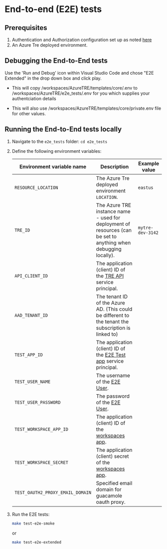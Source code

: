 # End-to-end (E2E) tests

## Prerequisites

1. Authentication and Authorization configuration set up as noted [here](../tre-admins/auth.md)
1. An Azure Tre deployed environment.

## Debugging the End-to-End tests

Use the 'Run and Debug' icon within Visual Studio Code and chose "E2E Extended" in the drop down box and click play.

- This will copy /workspaces/AzureTRE/templates/core/.env to /workspaces/AzureTRE/e2e_tests/.env for you which supplies your authentciation details

- This will also use /workspaces/AzureTRE/templates/core/private.env file for other values.

## Running the End-to-End tests locally

1. Navigate to the `e2e_tests` folder: `cd e2e_tests`
1. Define the following environment variables:

    | Environment variable name | Description | Example value |
    | ------------------------- | ----------- | ------------- |
    | `RESOURCE_LOCATION` | The Azure Tre deployed environment `LOCATION`. | `eastus` |
    | `TRE_ID` | The Azure TRE instance name - used for deployment of resources (can be set to anything when debugging locally). | `mytre-dev-3142` |
    | `API_CLIENT_ID` | The application (client) ID of the [TRE API](../tre-admins/auth.md#tre-api) service principal. | |
    | `AAD_TENANT_ID` | The tenant ID of the Azure AD. (This could be different to the tenant the subscription is linked to)| |
    | `TEST_APP_ID` | The application (client) ID of the [E2E Test app](../tre-admins/auth.md#tre-e2e-test) service principal. | |
    | `TEST_USER_NAME` | The username of the [E2E User](../tre-admins/auth.md#end-to-end-test-user). | |
    | `TEST_USER_PASSWORD` | The password of the [E2E User](../tre-admins/auth.md#end-to-end-test-user). | |
    | `TEST_WORKSPACE_APP_ID` | The application (client) ID of the [workspaces app](../tre-admins/auth.md#workspaces). | |
    | `TEST_WORKSPACE_SECRET` | The application (client) secret of the [workspaces app](../tre-admins/auth.md#workspaces). | |
    | `TEST_OAUTH2_PROXY_EMAIL_DOMAIN` |  Specified email domain for guacamole oauth proxy. | |  

1. Run the E2E tests:

   ```bash
   make test-e2e-smoke
   ```
   or
   ```bash
   make test-e2e-extended
   ```
